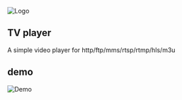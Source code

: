 ![Logo](https://raw.githubusercontent.com/hook747/tv/master/tv.ico)

## TV player
A simple video player for http/ftp/mms/rtsp/rtmp/hls/m3u

## demo
![Demo](https://github.com/hook747/idevice/raw/master/Publish/demo.png)
